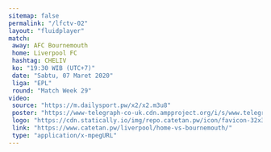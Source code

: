 ```yaml
---
sitemap: false
permalink: "/lfctv-02"
layout: "fluidplayer"
match:
 away: AFC Bournemouth
 home: Liverpool FC
 hashtag: CHELIV
 ko: "19:30 WIB (UTC+7)"
 date: "Sabtu, 07 Maret 2020"
 liga: "EPL"
 round: "Match Week 29"
video:
 source: "https://m.dailysport.pw/x2/x2.m3u8"
 poster: "https://www-telegraph-co-uk.cdn.ampproject.org/i/s/www.telegraph.co.uk/content/dam/football/2016/05/26/98693464-FACup-general-SPORT_trans%2B%2BXgrBd0P19THPvf9738yRPRHCVrXnCP57tPVqjlNJOOo.jpg"
 logo: "https://cdn.statically.io/img/repo.catetan.pw/icon/favicon-32x32.png"
 link: "https://www.catetan.pw/liverpool/home-vs-bournemouth/"
 type: "application/x-mpegURL"
---
```

<!-- view-source:https://www.streamsports.in/2020/03/liverpool-vs-bournemouth-preview-and.html -->
